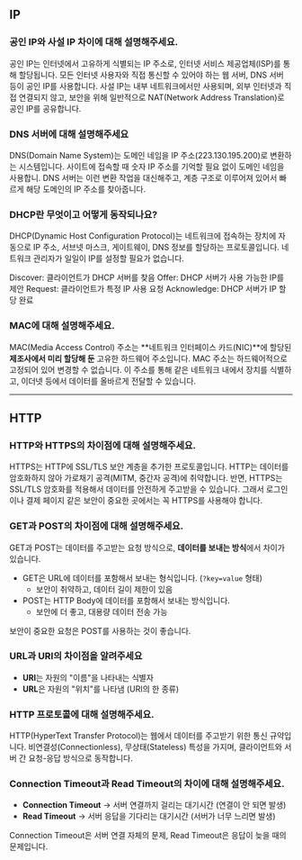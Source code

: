 ## IP

### 공인 IP와 사설 IP 차이에 대해 설명해주세요.

공인 IP는 인터넷에서 고유하게 식별되는 IP 주소로, 인터넷 서비스 제공업체(ISP)를 통해 할당됩니다. 모든 인터넷 사용자와 직접 통신할 수 있어야 하는 웹 서버, DNS 서버 등이 공인 IP를 사용합니다.
사설 IP는 내부 네트워크에서만 사용되며, 외부 인터넷과 직접 연결되지 않고, 보안을 위해 일반적으로 NAT(Network Address Translation)로 공인 IP를 공유합니다.

### DNS 서버에 대해 설명해주세요

DNS(Domain Name System)는 도메인 네임을 IP 주소(223.130.195.200)로 변환하는 시스템입니다.
사이트에 접속할 때 숫자 IP 주소를 기억할 필요 없이 도메인 네임을 사용합니.
DNS 서버는 이런 변환 작업을 대신해주고, 계층 구조로 이루어져 있어서 빠르게 해당 도메인의 IP 주소를 찾아줍니다.

### DHCP란 무엇이고 어떻게 동작되나요?

DHCP(Dynamic Host Configuration Protocol)는 네트워크에 접속하는 장치에 자동으로 IP 주소, 서브넷 마스크, 게이트웨이, DNS 정보를 할당하는 프로토콜입니다.
네트워크 관리자가 일일이 IP를 설정할 필요가 없습니다.

Discover: 클라이언트가 DHCP 서버를 찾음
Offer: DHCP 서버가 사용 가능한 IP를 제안
Request: 클라이언트가 특정 IP 사용 요청
Acknowledge: DHCP 서버가 IP 할당 완료

### MAC에 대해 설명해주세요.

MAC(Media Access Control) 주소는 **네트워크 인터페이스 카드(NIC)**에 할당된 **제조사에서 미리 할당해 둔** 고유한 하드웨어 주소입니다. MAC 주소는 하드웨어적으로 고정되어 있어 변경할 수 없습니다.
이 주소를 통해 같은 네트워크 내에서 장치를 식별하고, 이더넷 등에서 데이터를 올바르게 전달할 수 있습니다.
***

## HTTP

### HTTP와 HTTPS의 차이점에 대해 설명해주세요.

HTTPS는 HTTP에 SSL/TLS 보안 계층을 추가한 프로토콜입니다.
HTTP는 데이터를 암호화하지 않아 가로채기 공격(MITM, 중간자 공격)에 취약합니다.
반면, HTTPS는 SSL/TLS 암호화를 적용해서 데이터를 안전하게 주고받을 수 있습니다.
그래서 로그인이나 결제 페이지 같은 보안이 중요한 곳에서는 꼭 HTTPS를 사용해야 합니다.

### GET과 POST의 차이점에 대해 설명해주세요.

GET과 POST는 데이터를 주고받는 요청 방식으로, **데이터를 보내는 방식**에서 차이가 있습니다.

- GET은 URL에 데이터를 포함해서 보내는 형식입니다. (`?key=value` 형태)
    - 보안이 취약하고, 데이터 길이 제한이 있음
- POST는 HTTP Body에 데이터를 포함해서 보내는 방식입니다.
    - 보안에 더 좋고, 대용량 데이터 전송 가능

보안이 중요한 요청은 POST를 사용하는 것이 좋습니다.

### URL과 URI의 차이점을 알려주세요

- **URI**는 자원의 "이름"을 나타내는 식별자
- **URL**은 자원의 "위치"를 나타냄 (URI의 한 종류)

### HTTP 프로토콜에 대해 설명해주세요.

HTTP(HyperText Transfer Protocol)는 웹에서 데이터를 주고받기 위한 통신 규약입니다.
비연결성(Connectionless), 무상태(Stateless) 특성을 가지며, 클라이언트와 서버 간 요청-응답 방식으로 동작합니다.

### Connection Timeout과 Read Timeout의 차이에 대해 설명해주세요.


- **Connection Timeout** → 서버 연결까지 걸리는 대기시간 (연결이 안 되면 발생)
- **Read Timeout** → 서버 응답을 기다리는 대기시간 (서버가 너무 느리면 발생)

Connection Timeout은 서버 연결 자체의 문제, Read Timeout은 응답이 늦을 때의 문제입니다.
